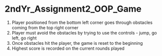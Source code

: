# 2ndYr_Assignment2_OOP_Game

1. Player positioned from the bottom left corner goes through obstacles coming from the top right corner
3. Player must avoid the obstacles by trying to use the controls - jump, go left, go right
3. Once obstacles hit the player, the game is reset to the beginning
4. Highest score is recorded on the current rounds played
